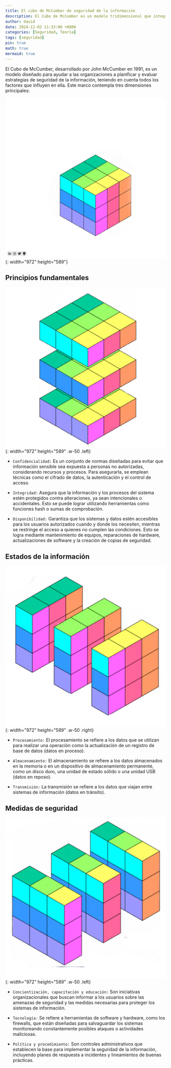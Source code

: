 ```yaml
---
title: El cubo de McCumber de seguridad de la información
description: El Cubo de McCumber es un modelo tridimensional que integra objetivos, estados de los datos y contramedidas para fortalecer la seguridad de la información en las organizaciones.
author: david
date: 2024-12-02 11:33:00 +0800
categories: [Seguridad, Teoría]
tags: [seguridad]
pin: true
math: true
mermaid: true
---
```


El Cubo de McCumber, desarrollado por John McCumber en 1991, es un modelo diseñado para ayudar a las organizaciones a planificar y evaluar estrategias de seguridad de la información, teniendo en cuenta todos los factores que influyen en ella. Este marco contempla tres dimensiones principales:

![Desktop View](/images/cubo/cubo_1.png){: width="972" height="589"}

## Principios fundamentales

![Desktop View](/images/cubo/cubo_2.png){: width="972" height="589" .w-50 .left}


- `Confidencialidad:` Es un conjunto de normas diseñadas para evitar que información sensible sea expuesta a personas no autorizadas, considerando recursos y procesos. Para asegurarla, se emplean técnicas como el cifrado de datos, la autenticación y el control de acceso. 

- `Integridad:` Asegura que la información y los procesos del sistema estén protegidos contra alteraciones, ya sean intencionales o accidentales. Esto se puede lograr utilizando herramientas como funciones hash o sumas de comprobación. 

- `Disponibilidad:` Garantiza que los sistemas y datos estén accesibles para los usuarios autorizados cuando y donde los necesiten, mientras se restringe el acceso a quienes no cumplen las condiciones. Esto se logra mediante mantenimiento de equipos, reparaciones de hardware, actualizaciones de software y la creación de copias de seguridad. 
## Estados de la información

![Desktop View](/images/cubo/cubo_3.png){: width="972" height="589" .w-50 .right}

- `Procesamiento:` El procesamiento se refiere a los datos que se utilizan para realizar una operación como la actualización de un registro de base de datos (datos en proceso).

- `Almacenamiento:` El almacenamiento se refiere a los datos almacenados en la memoria o en un dispositivo de almacenamiento permanente, como un disco duro, una unidad de estado sólido o una unidad USB (datos en reposo).

- `Transmisión:` La transmisión se refiere a los datos que viajan entre sistemas de información (datos en tránsito).



## Medidas de seguridad

![Desktop View](/images/cubo/cubo_4.png){: width="972" height="589" .w-50 .left}

- `Concientización, capacitación y educación:` Son iniciativas organizacionales que buscan informar a los usuarios sobre las amenazas de seguridad y las medidas necesarias para proteger los sistemas de información. 

- `Tecnología:` Se refiere a herramientas de software y hardware, como los firewalls, que están diseñadas para salvaguardar los sistemas monitoreando constantemente posibles ataques o actividades maliciosas.

- `Política y procedimiento:` Son controles administrativos que establecen la base para implementar la seguridad de la información, incluyendo planes de respuesta a incidentes y lineamientos de buenas prácticas. 
